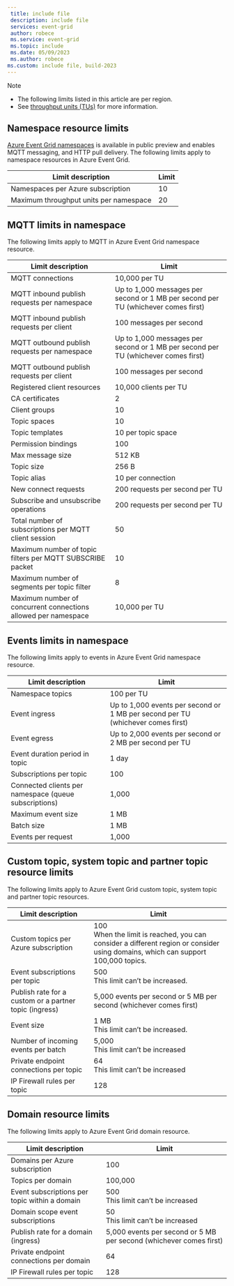 ```yaml
---
 title: include file
 description: include file
 services: event-grid
 author: robece
 ms.service: event-grid
 ms.topic: include
 ms.date: 05/09/2023
 ms.author: robece
ms.custom: include file, build-2023
---
```


> [!NOTE]
> - The following limits listed in this article are per region.
> - See [throughput units (TUs)](../concepts-pull-delivery.md#throughput-units) for more information.

## Namespace resource limits

[Azure Event Grid namespaces](../concepts-pull-delivery.md#namespaces) is available in public preview and enables MQTT messaging, and HTTP pull delivery.
The following limits apply to namespace resources in Azure Event Grid.

| Limit description                      | Limit |
|----------------------------------------|-------|
| Namespaces per Azure subscription      | 10    |
| Maximum throughput units per namespace | 20    |

## MQTT limits in namespace

The following limits apply to MQTT in Azure Event Grid namespace resource.

| Limit description                            | Limit                                                                             |
|----------------------------------------------|-----------------------------------------------------------------------------------|
| MQTT connections                             | 10,000 per TU                                                                     |
| MQTT inbound publish requests per namespace  | Up to 1,000 messages per second or 1 MB per second per TU (whichever comes first) |
| MQTT inbound publish requests per client     | 100 messages per second                                                           |
| MQTT outbound publish requests per namespace | Up to 1,000 messages per second or 1 MB per second per TU (whichever comes first) |
| MQTT outbound publish requests per client    | 100 messages per second                                                           |
| Registered client resources                  | 10,000 clients per TU                                                             |
| CA certificates                              | 2                                                                                 |
| Client groups                                | 10                                                                                |
| Topic spaces                                 | 10                                                                                |
| Topic templates                              | 10 per topic space                                                                                |
| Permission bindings                          | 100                                                                               |
| Max message size                             | 512 KB                                                                            |
| Topic size                                   | 256 B                                                                             |
| Topic alias                                  | 10 per connection                                                                  |
| New connect requests                         | 200 requests per second per TU                                                    |
| Subscribe and unsubscribe operations         | 200 requests per second per TU                                                    |
| Total number of subscriptions per MQTT client session | 50                                                                                |
| Maximum number of topic filters per MQTT SUBSCRIBE packet                             | 10                                                                                |
| Maximum number of segments per topic filter                             | 8                                                                               |
| Maximum number of concurrent connections allowed per namespace | 10,000 per TU                                                   |

## Events limits in namespace

The following limits apply to events in Azure Event Grid namespace resource.

| Limit description                                     | Limit                                                                              |
|-------------------------------------------------------|------------------------------------------------------------------------------------|
| Namespace topics                                      | 100 per TU                                                                         |
| Event ingress                                         | Up to 1,000 events per second or 1 MB per second per TU (whichever comes first)    |
| Event egress                                          | Up to 2,000 events per second or 2 MB per second per TU                            |
| Event duration period in topic                        | 1 day                                                                              |
| Subscriptions per topic                               | 100                                                                                |
| Connected clients per namespace (queue subscriptions) | 1,000                                                                              |
| Maximum event size                                    | 1 MB                                                                               |
| Batch size                                            | 1 MB                                                                               |
| Events per request                                    | 1,000                                                                              |

## Custom topic, system topic and partner topic resource limits

The following limits apply to Azure Event Grid custom topic, system topic and partner topic resources.

| Limit description                                      | Limit                                                                                                                               |
|--------------------------------------------------------|-------------------------------------------------------------------------------------------------------------------------------------|
| Custom topics per Azure subscription                   | 100<br/>When the limit is reached, you can consider a different region or consider using domains, which can support 100,000 topics. |
| Event subscriptions per topic                          | 500<br/>This limit can’t be increased.                                                                                              |
| Publish rate for a custom or a partner topic (ingress) | 5,000 events per second or 5 MB per second (whichever comes first)                                                                  |
| Event size                                             | 1 MB<br/>This limit can’t be increased.                                                                                             |
| Number of incoming events per batch                    | 5,000<br/>This limit can’t be increased                                                                                             |
| Private endpoint connections per topic                 | 64<br/>This limit can’t be increased                                                                                                |
| IP Firewall rules per topic                            | 128                                                                                                                                 |

## Domain resource limits

The following limits apply to Azure Event Grid domain resource.

| Limit description                             | Limit                                                              |
|-----------------------------------------------|--------------------------------------------------------------------|
| Domains per Azure subscription                | 100                                                                |
| Topics per domain                             | 100,000                                                            |
| Event subscriptions per topic within a domain | 500<br/>This limit can’t be increased                              |
| Domain scope event subscriptions              | 50<br/>This limit can’t be increased                               |
| Publish rate for a domain (ingress)           | 5,000 events per second or 5 MB per second (whichever comes first) |
| Private endpoint connections per domain       | 64                                                                 |
| IP Firewall rules per topic                   | 128                                                                |
